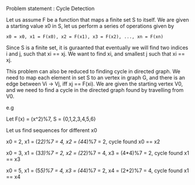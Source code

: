 Problem statement : Cycle Detection
    
Let us assume F be a function that maps a finite set S to itself. We are given a starting value x0
in S, let us perform a series of operations given by

    x0 = x0, x1 = F(x0), x2 = F(x1), x3 = F(x2), ..., xn = F(xn)

Since S is a finite set, it is guraanted that eventually we will find two indices i and j, such
that xi == xj. We want to find xi, and smallest j such that xi == xj.

This problem can also be reduced to finding cycle in directed graph. We need to map each element
in set S to an vertex in graph G, and there is an edge between Vi -> Vj, iff xj == F(xi).
We are given the starting vertex V0, and we need to find a cycle in the directed graph found
by travelling from V0.

e.g 

Let F(x) = (x^2)%7,
S = {0,1,2,3,4,5,6}

Let us find sequences for different x0

x0 = 2, x1 = (2*2)%7 = 4, x2 = (4*4)%7 = 2, cycle found x0 == x2

x0 = 3, x1 = (3*3)%7 = 2, x2 = (2*2)%7 = 4, x3 = (4*4)%7 = 2, cycle found x1 == x3

x0 = 5, x1 = (5*5)%7 = 4, x3 = (4*4)%7 = 2, x4 = (2*2)%7 = 4, cycle found x1 == x4